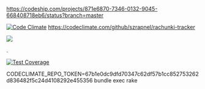 https://codeship.com/projects/871e6870-7346-0132-9045-668408718eb6/status?branch=master


[![Code Climate](https://codeclimate.com/repos/54aa7100e30ba01c4d009d4f/badges/b9f4d89569867e796f37/gpa.svg)](https://codeclimate.com/repos/54aa7100e30ba01c4d009d4f/feed)
https://codeclimate.com/github/szrapnel/rachunki-tracker

![](https://codeship.com/projects/871e6870-7346-0132-9045-668408718eb6/status?branch=master)

.

[![Test Coverage](https://codeclimate.com/repos/54aa7100e30ba01c4d009d4f/badges/b9f4d89569867e796f37/coverage.svg)](https://codeclimate.com/repos/54aa7100e30ba01c4d009d4f/feed)


CODECLIMATE_REPO_TOKEN=67b1e0dc9dfd70347c62df57b1cc852753262d836482f5c24d4108292e455356 bundle exec rake